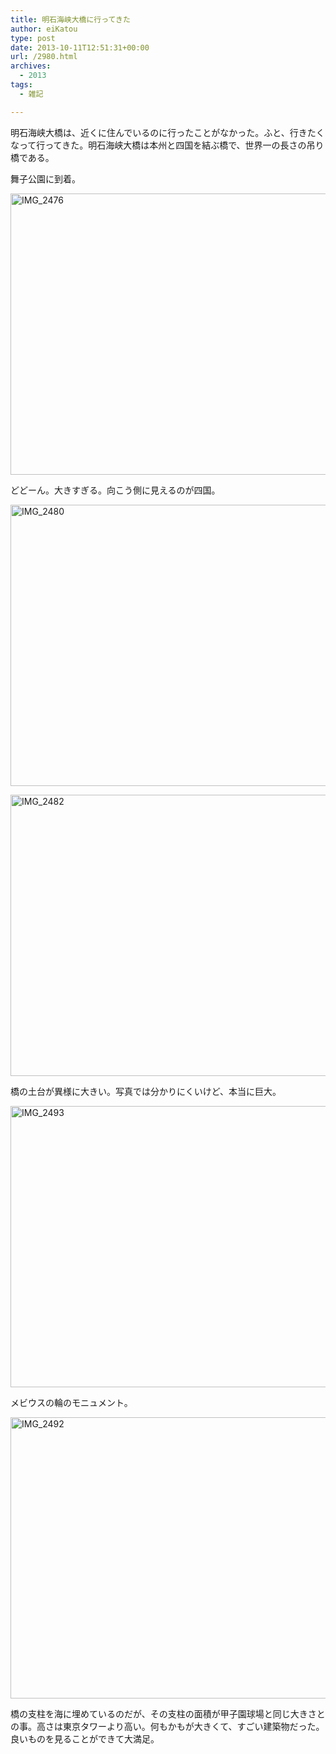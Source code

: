 ```yaml
---
title: 明石海峡大橋に行ってきた
author: eiKatou
type: post
date: 2013-10-11T12:51:31+00:00
url: /2980.html
archives:
  - 2013
tags:
  - 雑記

---
```

明石海峡大橋は、近くに住んでいるのに行ったことがなかった。ふと、行きたくなって行ってきた。明石海峡大橋は本州と四国を結ぶ橋で、世界一の長さの吊り橋である。

舞子公園に到着。
  
[<img src="http://eikatou.net/blog/wp-content/uploads/2013/10/IMG_2476.jpg" alt="IMG_2476" width="600" height="450" class="alignnone size-full wp-image-2981" srcset="/uploads/2013/10/IMG_2476.jpg 600w, /uploads/2013/10/IMG_2476-300x225.jpg 300w" sizes="(max-width: 600px) 100vw, 600px" />][1]

<!--more-->

どどーん。大きすぎる。向こう側に見えるのが四国。
  
[<img src="http://eikatou.net/blog/wp-content/uploads/2013/10/IMG_2480.jpg" alt="IMG_2480" width="600" height="450" class="alignnone size-full wp-image-2985" srcset="/uploads/2013/10/IMG_2480.jpg 600w, /uploads/2013/10/IMG_2480-300x225.jpg 300w" sizes="(max-width: 600px) 100vw, 600px" />][2]

[<img src="http://eikatou.net/blog/wp-content/uploads/2013/10/IMG_2482.jpg" alt="IMG_2482" width="600" height="450" class="alignnone size-full wp-image-2984" srcset="/uploads/2013/10/IMG_2482.jpg 600w, /uploads/2013/10/IMG_2482-300x225.jpg 300w" sizes="(max-width: 600px) 100vw, 600px" />][3]

橋の土台が異様に大きい。写真では分かりにくいけど、本当に巨大。
  
[<img src="http://eikatou.net/blog/wp-content/uploads/2013/10/IMG_2493.jpg" alt="IMG_2493" width="600" height="450" class="alignnone size-full wp-image-2982" srcset="/uploads/2013/10/IMG_2493.jpg 600w, /uploads/2013/10/IMG_2493-300x225.jpg 300w" sizes="(max-width: 600px) 100vw, 600px" />][4]

メビウスの輪のモニュメント。
  
[<img src="http://eikatou.net/blog/wp-content/uploads/2013/10/IMG_2492.jpg" alt="IMG_2492" width="600" height="450" class="alignnone size-full wp-image-2983" srcset="/uploads/2013/10/IMG_2492.jpg 600w, /uploads/2013/10/IMG_2492-300x225.jpg 300w" sizes="(max-width: 600px) 100vw, 600px" />][5]

橋の支柱を海に埋めているのだが、その支柱の面積が甲子園球場と同じ大きさとの事。高さは東京タワーより高い。何もかもが大きくて、すごい建築物だった。良いものを見ることができて大満足。

 [1]: http://eikatou.net/blog/wp-content/uploads/2013/10/IMG_2476.jpg
 [2]: http://eikatou.net/blog/wp-content/uploads/2013/10/IMG_2480.jpg
 [3]: http://eikatou.net/blog/wp-content/uploads/2013/10/IMG_2482.jpg
 [4]: http://eikatou.net/blog/wp-content/uploads/2013/10/IMG_2493.jpg
 [5]: http://eikatou.net/blog/wp-content/uploads/2013/10/IMG_2492.jpg
